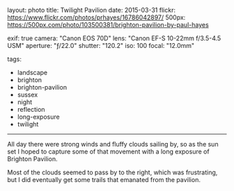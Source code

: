 layout: photo
title: Twilight Pavilion
date: 2015-03-31
flickr: https://www.flickr.com/photos/prhayes/16786042897/
500px: https://500px.com/photo/103500381/brighton-pavilion-by-paul-hayes

exif: true
camera: "Canon EOS 70D"
lens: "Canon EF-S 10-22mm f/3.5-4.5 USM"
aperture: "ƒ/22.0"
shutter: "120.2"
iso: 100
focal: "12.0mm"

tags:
  - landscape
  - brighton
  - brighton-pavilion
  - sussex
  - night
  - reflection
  - long-exposure
  - twilight
---

All day there were strong winds and fluffy clouds sailing by, so as the sun set I hoped to capture some of that movement with a long exposure of Brighton Pavilion.

Most of the clouds seemed to pass by to the right, which was frustrating, but I did eventually get some trails that emanated from the pavilion.
